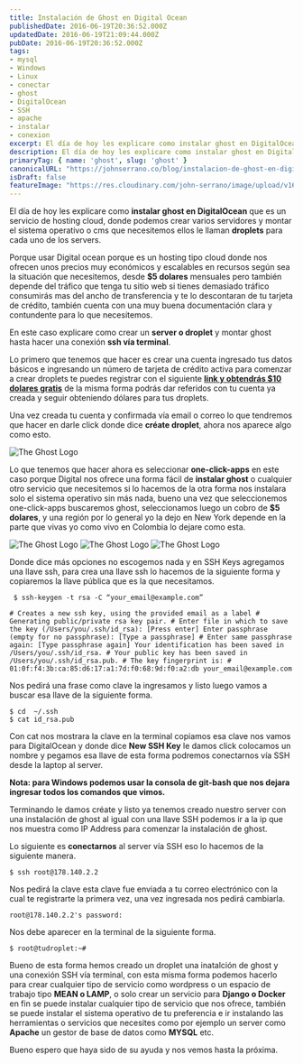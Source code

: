 ```yaml
---
title: Instalación de Ghost en Digital Ocean
publishedDate: 2016-06-19T20:36:52.000Z
updatedDate: 2016-06-19T21:09:44.000Z
pubDate: 2016-06-19T20:36:52.000Z
tags: 
- mysql
- Windows
- Linux
- conectar
- ghost
- DigitalOcean
- SSH
- apache
- instalar
- conexion
excerpt: El día de hoy les explicare como instalar ghost en DigitalOcean que es un servicio de hosting cloud, donde podemos crear varios servidores y montar el sis..
description: El día de hoy les explicare como instalar ghost en DigitalOcean que es un servicio de hosting cloud, donde podemos crear varios servidores y montar el sis..
primaryTag: { name: 'ghost', slug: 'ghost' }
canonicalURL: "https://johnserrano.co/blog/instalacion-de-ghost-en-digital-ocean"
isDraft: false
featureImage: "https://res.cloudinary.com/john-serrano/image/upload/v1683580158/John%20Serrano/Blog%20Post/instalacion-de-ghost-en-digital-ocean/digitalOcean_edobba.jpg"
---
```


El día de hoy les explicare como **instalar ghost en DigitalOcean** que es un servicio de hosting cloud, donde podemos crear varios servidores y montar el sistema operativo o cms que necesitemos ellos le llaman **droplets** para cada uno de los servers.

Porque usar Digital ocean porque es un hosting tipo cloud donde nos ofrecen unos precios muy económicos y escalables en recursos según sea la situación que necesitemos, desde **$5 dolares** mensuales pero también depende del tráfico que tenga tu sitio web  si tienes demasiado tráfico consumirás mas del ancho de transferencia y te lo descontaran de tu tarjeta de crédito, también cuenta con una muy buena documentación clara y contundente para lo que necesitemos.

En este caso explicare como crear un **server o droplet** y montar ghost hasta hacer una conexión **ssh vía terminal**.

Lo primero que tenemos que hacer es crear una cuenta ingresado tus datos básicos e ingresando un número de  tarjeta de crédito activa para comenzar a crear droplets te puedes registrar con el siguiente **[link y obtendrás $10 dolares gratis](https://m.do.co/c/66d901bee48b)** de la misma forma podrás dar referidos con tu cuenta ya creada y seguir obteniendo dólares para tus droplets.

Una vez creada tu cuenta y confirmada vía email o correo lo que tendremos que hacer en darle click donde dice **créate droplet**, ahora nos aparece algo como esto.

![The Ghost Logo](https://res.cloudinary.com/john-serrano/image/upload/v1683580504/John%20Serrano/Blog%20Post/instalacion-de-ghost-en-digital-ocean/digital_1_porkpw.jpg)

Lo que tenemos que hacer ahora es seleccionar  **one-click-apps** en este caso porque Digital nos ofrece una forma fácil de **instalar ghost** o cualquier otro servicio que necesitemos si lo hacemos de la otra forma nos instalara solo el sistema operativo sin más nada, bueno una vez que seleccionemos one-click-apps buscaremos ghost, seleccionamos luego un cobro de  **$5 dolares**, y una región por lo general yo la dejo en New York depende en la parte que vivas yo como vivo en Colombia lo dejare como esta.

![The Ghost Logo](https://res.cloudinary.com/john-serrano/image/upload/v1683580504/John%20Serrano/Blog%20Post/instalacion-de-ghost-en-digital-ocean/digital_2_crn2rj.jpg)
![The Ghost Logo](https://res.cloudinary.com/john-serrano/image/upload/v1683580504/John%20Serrano/Blog%20Post/instalacion-de-ghost-en-digital-ocean/digital_3-1_aa0sk5.jpg)
![The Ghost Logo](https://res.cloudinary.com/john-serrano/image/upload/v1683580504/John%20Serrano/Blog%20Post/instalacion-de-ghost-en-digital-ocean/digital_4_dqcap1.jpg)

Donde dice más opciones no escogemos nada y en SSH Keys  agregamos una llave ssh, para crea  una llave ssh lo hacemos de la siguiente forma y copiaremos la llave pública que es la que necesitamos.

     $ ssh-keygen -t rsa -C “your_email@example.com”
    
    # Creates a new ssh key, using the provided email as a label # Generating public/private rsa key pair. # Enter file in which to save the key (/Users/you/.ssh/id_rsa): [Press enter] Enter passphrase (empty for no passphrase): [Type a passphrase] # Enter same passphrase again: [Type passphrase again] Your identification has been saved in /Users/you/.ssh/id_rsa. # Your public key has been saved in /Users/you/.ssh/id_rsa.pub. # The key fingerprint is: # 01:0f:f4:3b:ca:85:d6:17:a1:7d:f0:68:9d:f0:a2:db your_email@example.com
    

Nos pedirá una frase como clave la ingresamos y listo luego vamos a buscar esa llave de la siguiente forma.

    $ cd  ~/.ssh
    $ cat id_rsa.pub
    

Con cat nos mostrara la clave en la terminal copiamos esa clave nos vamos para DigitalOcean  y donde dice **New SSH Key** le damos click colocamos un nombre y pegamos esa llave de esta forma podremos conectarnos vía SSH desde la laptop al server.

**Nota: para Windows podemos usar la consola de git-bash que nos dejara ingresar todos los comandos que vimos.**

Terminando le damos créate y listo ya tenemos creado nuestro server con una instalación de ghost al igual con una llave SSH podemos ir a la ip que nos muestra como IP Address para comenzar la instalación de ghost.

Lo siguiente es **conectarnos** al server vía SSH eso lo hacemos de la siguiente manera.

    $ ssh root@178.140.2.2 
    

Nos pedirá la clave esta clave fue enviada a tu correo electrónico con la cual te registrarte la primera vez, una vez ingresada nos pedirá cambiarla.

    root@178.140.2.2's password: 
    

Nos debe aparecer en la terminal de la siguiente forma.

    $ root@tudroplet:~#
    

Bueno de esta forma hemos creado un droplet una inatalción de ghost y una conexión SSH vía terminal, con esta misma forma podemos hacerlo para crear cualquier tipo de servicio como wordpress o un espacio de trabajo tipo **MEAN o LAMP**, o solo crear un servicio para **Django o Docker** en fin se puede instalar cualquier tipo de servicio que nos ofrece, también se puede instalar el sistema operativo de tu preferencia e ir instalando las herramientas o servicios que necesites como por ejemplo un server como **Apache** un gestor de base de datos como **MYSQL** etc.

Bueno espero que haya sido de su ayuda y nos vemos hasta la próxima.
